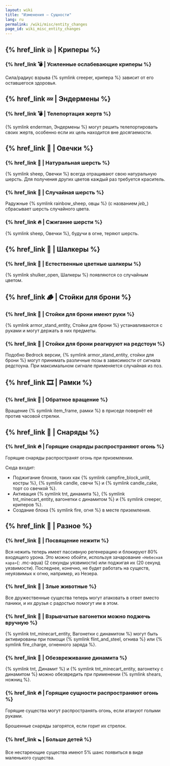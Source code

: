 ```yaml
---
layout: wiki
title: "Изменения — Сущности"
lang: ru
permalink: /wiki/misc/entity_changes
page_id: wiki_misc_entity_changes
---
```


## {% href_link 💥 | Криперы %}

### {% href_link 💣️ | Усиленные ослабевающие криперы %}
Сила/радиус взрыва {% symlink creeper, крипера %} зависит от его оставшегося здоровья.


## {% href_link 💤 | Эндермены %}

### {% href_link 💣️ | Телепортация жертв %}
{% symlink enderman, Эндермены %} могут решить телепортировать своих жертв, особенно если их цель находится вне досягаемости.


## {% href_link 🐑 | Овечки %}

### {% href_link 👕 | Натуральная шерсть %}
{% symlink sheep, Овечки %} всегда отращивают свою натуральную шерсть. Для получения других цветов каждый раз требуется краситель.

### {% href_link 🌈 | Случайная шерсть %}
Радужные {% symlink rainbow_sheep, овцы %} (с названием _jeb\__) сбрасывает шерсть случайного цвета.

### {% href_link 🔥 | Сжигание шерсти %}
{% symlink sheep, Овечки %}, будучи в огне, теряют шерсть.


## {% href_link 🐚 | Шалкеры %}

### {% href_link 🌈 | Естественные цветные шалкеры %}
{% symlink shulker_open, Шалкеры %} появляются со случайным цветом.


## {% href_link 🪵 | Стойки для брони %}

### {% href_link 🧰 | Стойки для брони имеют руки %}
{% symlink armor_stand_entity, Стойки для брони %} устанавливаются с руками и могут держать в них предметы.

### {% href_link 🤸 | Стойки для брони реагируют на редстоун %}
Подобно Bedrock версии, {% symlink armor_stand_entity, стойки для брони %} могут принимать различные позы в зависимости от сигнала редстоуна. При максимальном сигнале применяется случайная из поз.


## {% href_link 🎞️ | Рамки %}

### {% href_link 🔄 | Обратное вращение %}
Вращение {% symlink item_frame, рамки %} в приседе повернёт её против часовой стрелки.


## {% href_link 🏹 | Снаряды %}

### {% href_link 🔥 | Горящие снаряды распространяют огонь %}
Горящие снаряды распространят огонь при приземлении.

Сюда входит:
- Поджигание блоков, таких как {% symlink campfire_block_unlit, костры %}, {% symlink candle, свечи %} и {% symlink candle_cake, торт со свечкой %}.
- Активация {% symlink tnt, динамита %}, {% symlink tnt_minecart_entity, вагонетки с динамитом %} и {% symlink creeper, криперов %}.
- Создание блока {% symlink fire, огня %} в месте приземления.


## {% href_link 🧩 | Разное %}

### {% href_link 🧟 | Посвящение нежити %}
Вся нежить теперь имеет пассивную регенерацию и блокируют 80% входящего урона. Это можно обойти, используя зачарование `«Небесная кара»`{: .mc-aqua} (2 секунды уязвимости) или поджигая их (20 секунд уязвимости). Последнее, конечно, не будет работать на существ, неуязвимых к огню, например, из Незера.

### {% href_link 💢 | Злые животные %}
Все дружественные существа теперь могут атаковать в ответ вместо паники, и их друзья с радостью помогут им в этом.

### {% href_link 🧨 | Взрывчатые вагонетки можно поджечь вручную %}
{% symlink tnt_minecart_entity, Вагонетки с динамитом %} могут быть активированы при помощи {% symlink flint_and_steel, огнива %} или {% symlink fire_charge, огненного заряда %}.

### {% href_link 🎇 | Обезвреживание динамита %}
{% symlink tnt, Динамит %} и {% symlink tnt_minecart_entity, вагонетку с динамитом %} можно обезвредить при применении {% symlink shears, ножниц %}.

### {% href_link 🔥 | Горящие сущности распространяют огонь %}
Горящие существа могут распространять огонь, если атакуют голыми руками.

Брошенные снаряды загорятся, если горит их стрелок.

### {% href_link 🚼️ | Больше детей %}
Все нестареющие существа имеют 5% шанс появиться в виде маленького существа.
